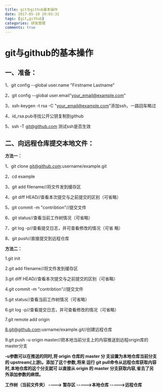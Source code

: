 ```yaml
---
title: git与github基本操作
date: 2017-05-10 20:03:31
tags: [git,github]
categories: 研发管理
comments: true 
---
```

# git与github的基本操作
## 一、准备：
1、git config --global user.name "Firstname Lastname"

2、git config --global user.email"your_email@example.com"

3、ssh-keygen -t rsa -C "your_email@example.com"添加ssh，一路回车略过

4、id_rsa.pub寻找公开公钥复制到github

5、ssh -T git@github.com 测试ssh是否生效

## 二、向远程仓库提交本地文件：
**方法一：**

1、git clone git@github.com:username/example.git

2、cd example

3、git add filename//将文件发到缓存区

4、git diff HEAD//查看本次提交与之前提交的区别（可省略）

5、git commit -m "contribtion"//提交文件

6、git status//查看当前工作树情况（可省略）

7、git log -p//查看提交日志，并可查看修改的情况（可省
略）

8、git push//直接提交到远程仓库

**方法二：**

1.git init

2.git add filename//将文件发到缓存区

3.git diff HEAD//查看本次提交与之前提交的区别（可省略）

4.git commit -m "contribtion"//提交文件

5.git status//查看当前工作树情况（可省略）

6.git log -p//查看提交日志，并可查看修改的情况（可省略）

7.git remote add origin

8.git@github.com:usrname/example.git//创建远程仓库


9.git push -u origin master//把本地当前分支上的内容推送到远程origin库的master分支

**-u参数可以在推送的同时,将 origin 仓库的 master 分
支设置为本地仓库当前分支的 upstream(上游)。添加了这个参数,将来
运行 git pull命令从远程仓库获取内容时,本地仓库的这个分支就可
以直接从 origin 的 master 分支获取内容,省去了另外添加参数的麻烦。**

**工作树（当前文件夹） ----> 暂存区 ----->本地仓库 ----->远程仓库**